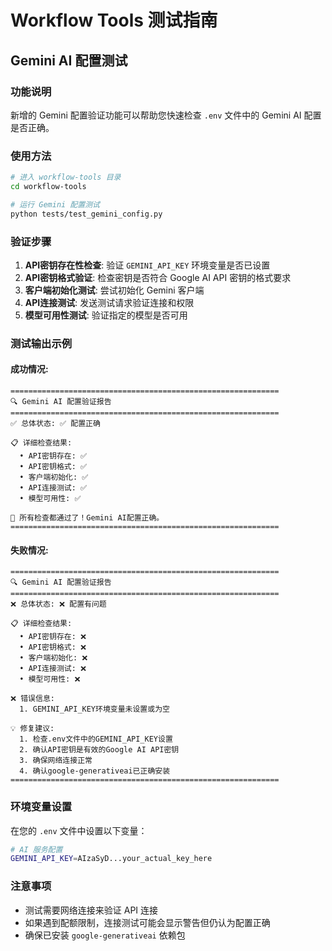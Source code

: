 # Workflow Tools 测试指南

## Gemini AI 配置测试

### 功能说明

新增的 Gemini 配置验证功能可以帮助您快速检查 `.env` 文件中的 Gemini AI 配置是否正确。

### 使用方法

```bash
# 进入 workflow-tools 目录
cd workflow-tools

# 运行 Gemini 配置测试
python tests/test_gemini_config.py
```

### 验证步骤

1. **API密钥存在性检查**: 验证 `GEMINI_API_KEY` 环境变量是否已设置
2. **API密钥格式验证**: 检查密钥是否符合 Google AI API 密钥的格式要求
3. **客户端初始化测试**: 尝试初始化 Gemini 客户端
4. **API连接测试**: 发送测试请求验证连接和权限
5. **模型可用性测试**: 验证指定的模型是否可用

### 测试输出示例

#### 成功情况:
```
============================================================
🔍 Gemini AI 配置验证报告
============================================================
✅ 总体状态: ✅ 配置正确

📋 详细检查结果:
  • API密钥存在: ✅
  • API密钥格式: ✅
  • 客户端初始化: ✅
  • API连接测试: ✅
  • 模型可用性: ✅

🎉 所有检查都通过了！Gemini AI配置正确。
============================================================
```

#### 失败情况:
```
============================================================
🔍 Gemini AI 配置验证报告
============================================================
❌ 总体状态: ❌ 配置有问题

📋 详细检查结果:
  • API密钥存在: ❌
  • API密钥格式: ❌
  • 客户端初始化: ❌
  • API连接测试: ❌
  • 模型可用性: ❌

❌ 错误信息:
  1. GEMINI_API_KEY环境变量未设置或为空

💡 修复建议:
  1. 检查.env文件中的GEMINI_API_KEY设置
  2. 确认API密钥是有效的Google AI API密钥
  3. 确保网络连接正常
  4. 确认google-generativeai已正确安装
============================================================
```

### 环境变量设置

在您的 `.env` 文件中设置以下变量：

```bash
# AI 服务配置
GEMINI_API_KEY=AIzaSyD...your_actual_key_here
```

### 注意事项

- 测试需要网络连接来验证 API 连接
- 如果遇到配额限制，连接测试可能会显示警告但仍认为配置正确
- 确保已安装 `google-generativeai` 依赖包

